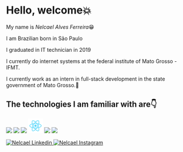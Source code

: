 # Hello, welcome💥
My name is *Nelcael Alves Ferreira*😁

I am Brazilian  born in São Paulo

I graduated in IT technician in 2019 

I currently do internet systems at the federal institute of Mato Grosso - IFMT.

I currently work as an intern in full-stack development in the state government of Mato Grosso.🤙

## The technologies I am familiar with are👇

<code><img height="40" src="https://logodownload.org/wp-content/uploads/2016/10/html5-logo-8.png"></code>
<code><img height="40" src="https://terminalroot.com.br/assets/img/css/css.png"></code>
<code><img height="40" src="https://www.dialhost.com.br/blog/wp-content/uploads/2019/09/javascript_logo.png"></code>
<code><img height="40" src="https://raw.githubusercontent.com/github/explore/80688e429a7d4ef2fca1e82350fe8e3517d3494d/topics/react/react.png"></code>
<code><img height="40" src="https://user-images.githubusercontent.com/674621/71187801-14e60a80-2280-11ea-94c9-e56576f76baf.png"></code>
<code><img height="40" src="https://w7.pngwing.com/pngs/70/60/png-transparent-vue-js-javascript-library-github-github-angle-text-triangle.png"></code>








<div>
  <a href="https://www.linkedin.com/in/nelcael-alves-ferreira-3157781b7/" target="_blank">
    <img alt="Nelcael Linkedin" height="35px" src="https://cdn1.iconfinder.com/data/icons/logotypes/32/square-linkedin-128.png" >
  </a>
  <a href="https://www.instagram.com/nelcael_07/" target="_blank">
    <img alt="Nelcael Instagram" height="35px" src="https://cdn2.iconfinder.com/data/icons/social-media-applications/64/social_media_applications_3-instagram-128.png" />
  </a>
</div>





<!--
**nelcael07/nelcael07** is a ✨ _special_ ✨ repository because its `README.md` (this file) appears on your GitHub profile.

Here are some ideas to get you started:

- 🔭 I’m currently working on ...
- 🌱 I’m currently learning ...
- 👯 I’m looking to collaborate on ...
- 🤔 I’m looking for help with ...
- 💬 Ask me about ...
- 📫 How to reach me: ...
- 😄 Pronouns: ...
- ⚡ Fun fact: ...
-->
